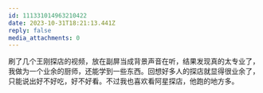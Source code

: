 ```yaml
---
id: 111331014963210422
date: 2023-10-31T18:21:13.441Z
reply: false
media_attachments: 0
---
```


刷了几个王刚探店的视频，放在副屏当成背景声音在听，结果发现真的太专业了，我做为一个业余的厨师，还能学到一些东西。回想好多人的探店就显得很业余了，只能说出好不好吃，好不好看。不过我也喜欢看阿星探店，他跑的地方多。

